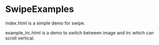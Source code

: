 SwipeExamples
=============
index.html is a simple demo for swipe.


example_lrc.html is a demo to switch between image and lrc which can scroll vertical.
